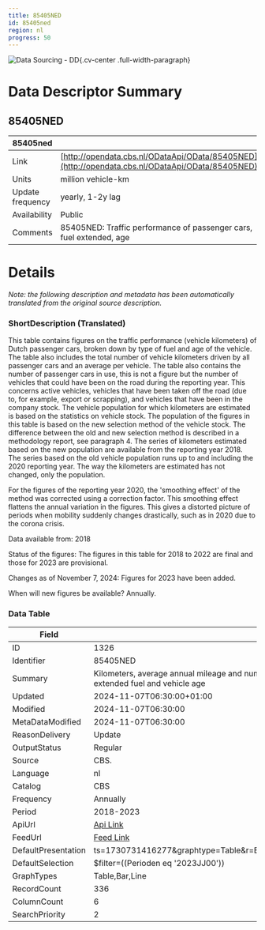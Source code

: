 ```yaml
---
title: 85405NED
id: 85405ned
region: nl
progress: 50
---
```


![Data Sourcing - DD](/images/data-sourcing-dd.jpg){.cv-center .full-width-paragraph}


# Data Descriptor Summary

## 85405NED

| 85405ned             |       |
| ---------------- | ------------------------------------------------------------- |
| Link             | [http://opendata.cbs.nl/ODataApi/OData/85405NED](http://opendata.cbs.nl/ODataApi/OData/85405NED)     |
| Units            | million vehicle-km     |
| Update frequency | yearly, 1-2y lag    |
| Availability     | Public |
| Comments         | 85405NED: Traffic performance of passenger cars, fuel extended, age  |



# Details

*Note: the following description and metadata has been automatically translated from the original source description.*

### ShortDescription (Translated)
This table contains figures on the traffic performance (vehicle kilometers) of Dutch passenger cars, broken down by type of fuel and age of the vehicle. The table also includes the total number of vehicle kilometers driven by all passenger cars and an average per vehicle.
The table also contains the number of passenger cars in use, this is not a figure but the number of vehicles that could have been on the road during the reporting year. This concerns active vehicles, vehicles that have been taken off the road (due to, for example, export or scrapping), and vehicles that have been in the company stock.
The vehicle population for which kilometers are estimated is based on the statistics on vehicle stock. The population of the figures in this table is based on the new selection method of the vehicle stock. The difference between the old and new selection method is described in a methodology report, see paragraph 4. The series of kilometers estimated based on the new population are available from the reporting year 2018. The series based on the old vehicle population runs up to and including the 2020 reporting year. The way the kilometers are estimated has not changed, only the population.

For the figures of the reporting year 2020, the 'smoothing effect' of the method was corrected using a correction factor. This smoothing effect flattens the annual variation in the figures. This gives a distorted picture of periods when mobility suddenly changes drastically, such as in 2020 due to the corona crisis.

Data available from: 2018

Status of the figures:
The figures in this table for 2018 to 2022 are final and those for 2023 are provisional.

Changes as of November 7, 2024:
Figures for 2023 have been added.

When will new figures be available?
Annually.

### Data Table
| Field            | Value                                                                                                                                      |
|------------------|--------------------------------------------------------------------------------------------------------------------------------------------|
| ID               | 1326                                                                                                                                       |
| Identifier       | 85405NED                                                                                                                                   |
| Summary          | Kilometers, average annual mileage and number of vehicles<br/>extended fuel and vehicle age                                              |
| Updated          | 2024-11-07T06:30:00+01:00                                                                                                                 |
| Modified         | 2024-11-07T06:30:00                                                                                                                       |
| MetaDataModified | 2024-11-07T06:30:00                                                                                                                       |
| ReasonDelivery   | Update                                                                                                                                     |
| OutputStatus     | Regular                                                                                                                                    |
| Source           | CBS.                                                                                                                                       |
| Language         | nl                                                                                                                                         |
| Catalog          | CBS                                                                                                                                       |
| Frequency        | Annually                                                                                                                                   |
| Period           | 2018-2023                                                                                                                                  |
| ApiUrl           | [Api Link](http://opendata.cbs.nl/ODataApi/OData/85405NED)                                                                               |
| FeedUrl          | [Feed Link](http://opendata.cbs.nl/ODataFeed/OData/85405NED)                                                                             |
| DefaultPresentation | ts=1730731416277&graphtype=Table&r=BrandstofsoortVoertuig,LeeftijdVoertuig&k=Topics&t=Perioden                                          |
| DefaultSelection | $filter=((Perioden eq '2023JJ00'))                                                                                                         |
| GraphTypes       | Table,Bar,Line                                                                                                                             |
| RecordCount      | 336                                                                                                                                       |
| ColumnCount      | 6                                                                                                                                         |
| SearchPriority   | 2                                                                                                                                         |


